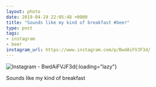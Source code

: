 ```yaml
---
layout: photo
date: 2019-04-19 22:05:48 +0000
title: "Sounds like my kind of breakfast #beer"
type: post
tags:
- instagram
- beer
instagram_url: https://www.instagram.com/p/BwdAiFVJF3d/
---
```


![Instagram - BwdAiFVJF3d](https://colinseymour.co.uk/img/BwdAiFVJF3d.jpg){:loading="lazy"}

Sounds like my kind of breakfast
